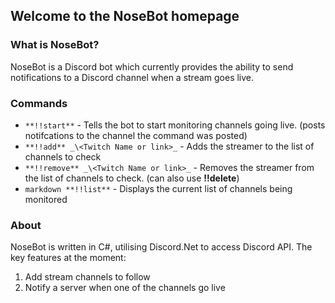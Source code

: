 ## Welcome to the NoseBot homepage


### What is NoseBot?

NoseBot is a Discord bot which currently provides the ability to send notifications to a Discord channel when a stream goes live.


### Commands

- ``` **!!start** ``` - Tells the bot to start monitoring channels going live. (posts notifcations to the channel the command was posted)
- ``` **!!add** _\<Twitch Name or link>_ ``` - Adds the streamer to the list of channels to check
- ``` **!!remove** _\<Twitch Name or link>_ ``` - Removes the streamer from the list of channels to check. (can also use **!!delete**)
- ``` markdown **!!list** ``` - Displays the current list of channels being monitored


### About
NoseBot is written in C#, utilising Discord.Net to access Discord API.
The key features at the moment:
1. Add stream channels to follow
2. Notify a server when one of the channels go live


